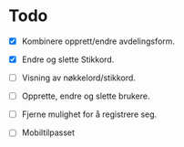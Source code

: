 # Todo
- [x] Kombinere opprett/endre avdelingsform.
- [x] Endre og slette Stikkord.
- [ ] Visning av nøkkelord/stikkord.
- [ ] Opprette, endre og slette brukere.
- [ ] Fjerne mulighet for å registrere seg.

- [ ] Mobiltilpasset

